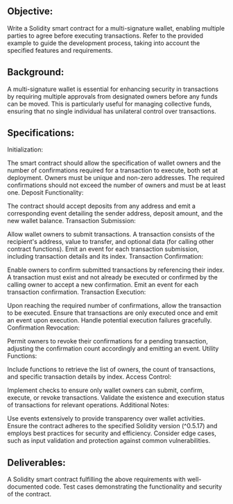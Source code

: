 ## Objective: 
Write a Solidity smart contract for a multi-signature wallet, enabling multiple parties to agree before executing transactions. Refer to the provided example to guide the development process, taking into account the specified features and requirements.

## Background: 
A multi-signature wallet is essential for enhancing security in transactions by requiring multiple approvals from designated owners before any funds can be moved. This is particularly useful for managing collective funds, ensuring that no single individual has unilateral control over transactions.

## Specifications:

Initialization:

The smart contract should allow the specification of wallet owners and the number of confirmations required for a transaction to execute, both set at deployment.
Owners must be unique and non-zero addresses. The required confirmations should not exceed the number of owners and must be at least one.
Deposit Functionality:

The contract should accept deposits from any address and emit a corresponding event detailing the sender address, deposit amount, and the new wallet balance.
Transaction Submission:

Allow wallet owners to submit transactions. A transaction consists of the recipient's address, value to transfer, and optional data (for calling other contract functions).
Emit an event for each transaction submission, including transaction details and its index.
Transaction Confirmation:

Enable owners to confirm submitted transactions by referencing their index.
A transaction must exist and not already be executed or confirmed by the calling owner to accept a new confirmation.
Emit an event for each transaction confirmation.
Transaction Execution:

Upon reaching the required number of confirmations, allow the transaction to be executed.
Ensure that transactions are only executed once and emit an event upon execution.
Handle potential execution failures gracefully.
Confirmation Revocation:

Permit owners to revoke their confirmations for a pending transaction, adjusting the confirmation count accordingly and emitting an event.
Utility Functions:

Include functions to retrieve the list of owners, the count of transactions, and specific transaction details by index.
Access Control:

Implement checks to ensure only wallet owners can submit, confirm, execute, or revoke transactions.
Validate the existence and execution status of transactions for relevant operations.
Additional Notes:

Use events extensively to provide transparency over wallet activities.
Ensure the contract adheres to the specified Solidity version (^0.5.17) and employs best practices for security and efficiency.
Consider edge cases, such as input validation and protection against common vulnerabilities.

## Deliverables:

A Solidity smart contract fulfilling the above requirements with well-documented code.
Test cases demonstrating the functionality and security of the contract.
